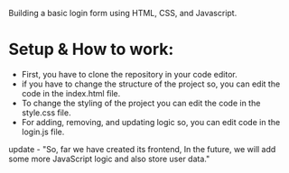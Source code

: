 Building a basic login form using HTML, CSS, and Javascript.

# Setup & How to work:
- First, you have to clone the repository in your code editor.
- if you have to change the structure of the project so, you can edit the code in the index.html file.
- To change the styling of the project you can edit the code in the style.css file.
- For adding, removing, and updating logic so, you can edit code in the login.js file.

update - "So, far we have created its frontend, In the future, we will add some more JavaScript logic and also store user data."
